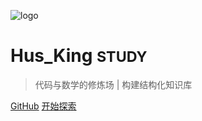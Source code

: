 
<!-- _coverpage.md -->

![logo](_media/avatar.ico)

# Hus_King <small>STUDY</small>

> 代码与数学的修炼场 | 构建结构化知识库

[GitHub](https://github.com/hus-king/note)
[开始探索](README)